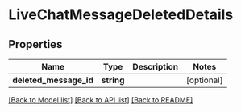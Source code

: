 # LiveChatMessageDeletedDetails

## Properties
Name | Type | Description | Notes
------------ | ------------- | ------------- | -------------
**deleted_message_id** | **string** |  | [optional] 

[[Back to Model list]](../README.md#documentation-for-models) [[Back to API list]](../README.md#documentation-for-api-endpoints) [[Back to README]](../README.md)


